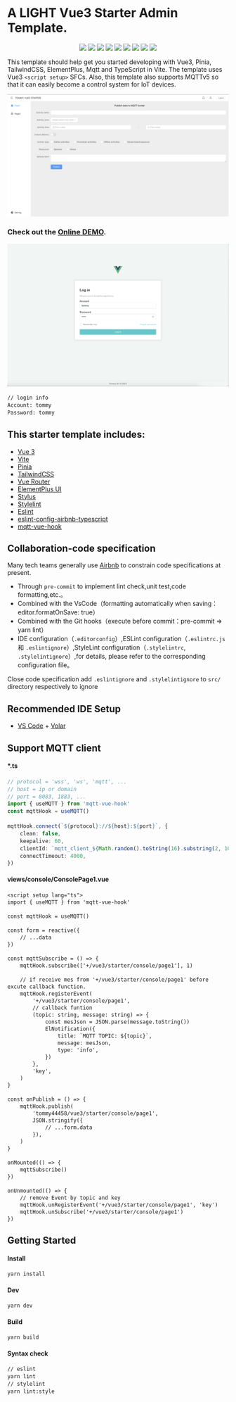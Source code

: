 # A LIGHT Vue3 Starter Admin Template.

<p align="center">
    <img src="https://img.shields.io/badge/-Vue3-34495e?logo=vue.j" />
    <img src="https://img.shields.io/badge/-Vite4-646cff?logo=vite&logoColor=white" />
    <img src="https://img.shields.io/badge/-TypeScript-blue?logo=typescript&logoColor=white" />
    <img src="https://img.shields.io/badge/-Pinia-yellow?logo=picpay&logoColor=white" />
	<img src="https://img.shields.io/badge/-Tailwindcss-blue?logo=TailwindCSS&logoColor=white">
    <img src="https://img.shields.io/badge/-ESLint-4b32c3?logo=eslint&logoColor=white" />
    <img src="https://img.shields.io/badge/-Prettier-ef9421?logo=Prettier&logoColor=white">
	<img src="https://img.shields.io/badge/-ElementPlus-blue?logo=ElementPlus&logoColor=white">
	<img src="https://app.codacy.com/project/badge/Grade/e18438ee8e404b43aad89f506934f048"/>
<p>


This template should help get you started developing with Vue3, Pinia, TailwindCSS, ElementPlus, Mqtt and TypeScript in Vite. The template uses Vue3 `<script setup>` SFCs. Also, this template also supports MQTTv5 so that it can easily become a control system for IoT devices.

![image](https://github.com/tommy44458/light-vue3-starter/blob/main/src/assets/demo_page1.png)

### Check out the [Online DEMO](https://light-vue3-starter-tommy44458.vercel.app/).

![image](https://github.com/tommy44458/light-vue3-starter/blob/main/src/assets/demo_login.png)
```sh
// login info
Account: tommy
Password: tommy
```

## This starter template includes:

-   [Vue 3](https://vuejs.org/guide/introduction.html)
-   [Vite](https://vitejs.dev/guide/)
-   [Pinia](https://pinia.vuejs.org/)
-   [TailwindCSS](https://tailwindcss.com/)
-   [Vue Router](https://github.com/vuejs/router)
-   [ElementPlus UI](https://element-plus.org/en-US/)
-   [Stylus](https://github.com/stylus/stylus)
-   [Stylelint](https://github.com/stylelint/stylelint)
-   [Eslint](https://eslint.org/)
-   [eslint-config-airbnb-typescript](https://github.com/iamturns/eslint-config-airbnb-typescript)
-   [mqtt-vue-hook](https://github.com/tommy44458/mqtt-vue-hook)

## Collaboration-code specification
Many tech teams generally use [Airbnb](https://github.com/airbnb/javascript) to constrain code specifications at present.
- Through `pre-commit` to implement  lint check,unit test,code formatting,etc.。 
- Combined with the VsCode（formatting automatically when saving：editor.formatOnSave: true）
- Combined with the Git hooks（execute before commit：pre-commit => yarn lint）
- IDE configuration（`.editorconfig`）,ESLint configuration（`.eslintrc.js` 和 `.eslintignore`）,StyleLint configuration（`.stylelintrc`, `.stylelintignore`）,for details, please refer to the corresponding configuration file。  

Close code specification 
add `.eslintignore`  and  `.stylelintignore`  to `src/`  directory respectively to ignore 

## Recommended IDE Setup

-   [VS Code](https://code.visualstudio.com/) + [Volar](https://marketplace.visualstudio.com/items?itemName=johnsoncodehk.volar)

## Support MQTT client
	
#### *.ts
``` ts
// protocol = 'wss', 'ws', 'mqtt', ...
// host = ip or domain
// port = 8083, 1883, ...
import { useMQTT } from 'mqtt-vue-hook'
const mqttHook = useMQTT()

mqttHook.connect(`${protocol}://${host}:${port}`, {
    clean: false,
    keepalive: 60,
    clientId: `mqtt_client_${Math.random().toString(16).substring(2, 10)}`,
    connectTimeout: 4000,
})
```
	
#### views/console/ConsolePage1.vue
	
``` vue
<script setup lang="ts">
import { useMQTT } from 'mqtt-vue-hook'

const mqttHook = useMQTT()

const form = reactive({
	// ...data
})

const mqttSubscribe = () => {
	mqttHook.subscribe(['+/vue3/starter/console/page1'], 1)

	// if receive mes from '+/vue3/starter/console/page1' before excute callback function.
	mqttHook.registerEvent(
		'+/vue3/starter/console/page1',
		// callback funtion
		(topic: string, message: string) => {
			const mesJson = JSON.parse(message.toString())
			ElNotification({
				title: `MQTT TOPIC: ${topic}`,
				message: mesJson,
				type: 'info',
			})
		},
		'key',
	)
}

const onPublish = () => {
	mqttHook.publish(
		'tommy44458/vue3/starter/console/page1',
		JSON.stringify({
			// ...form.data
		}),
	)
}

onMounted(() => {
	mqttSubscribe()
})

onUnmounted(() => {
	// remove Event by topic and key
	mqttHook.unRegisterEvent('+/vue3/starter/console/page1', 'key')
	mqttHook.unSubscribe('+/vue3/starter/console/page1')
})
```

## Getting Started

#### Install

```sh
yarn install
```

#### Dev

```sh
yarn dev
```

#### Build

```sh
yarn build
```

#### Syntax check

```sh
// eslint
yarn lint
// stylelint
yarn lint:style
```
